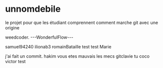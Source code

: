 ﻿# unnomdebile
le projet pour que les étudiant comprennent comment marche git avec une origine

weedcoder.
---WonderfulFlow---

samuel94240
ilionab3
romainBataille
test test Marie 

j'ai fait un commit.
hakim
vous etes mauvais les mecs
gitclavie tu coco
victor
test

